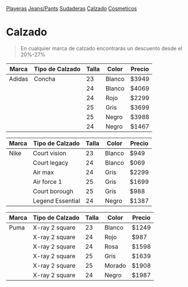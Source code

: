 [Playeras](./playeras.md)  [Jeans/Pants](./jeans.md)  [Sudaderas](./sudaderas.md)  [Calzado](./calzado.md) [Cosmeticos](./cosmeticos.md)
# Calzado

> En cualquier marca de calzado encontrarás un descuento desde el 20%-27%

| Marca | Tipo de Calzado | Talla |  Color | Precio | 
|-------|----------------|-------|--------|-------|
| Adidas | Concha | 23 | Blanco | $3949 | 
|      |  | 24 | Blanco | $4069 | 
|      |  | 24 | Rojo | $2299 | 
|      |  |25 | Gris | $3699 | 
|      |  | 25 | Negro | $3988 | 
|      |  | 24 | Negro | $1467 | 

| Marca | Tipo de Calzado | Talla |  Color | Precio | 
|-------|----------------|-------|--------|-------|
| Nike | Court vision | 23 | Blanco | $949 | 
|      | Court legacy | 24 | Blanco | $069 | 
|      | Air max | 24 | Gris | $2299 | 
|      | Air force 1 |25 | Gris | $1699 | 
|      | Court borough | 25 | Gris | $988 | 
|      | Legend Essential | 24 | Negro | $1387 | 

| Marca | Tipo de Calzado | Talla |  Color | Precio | 
|-------|----------------|-------|--------|-------|
| Puma | X-ray 2 square | 23 | Blanco | $1249 | 
|      | X-ray 2 square | 24 | Rojo | $987 | 
|      | X-ray 2 square | 24 | Rosa | $1598 | 
|      | X-ray 2 square | 25 | Gris | $1639 | 
|      | X-ray 2 square | 25 | Morado | $1908 | 
|      | X-ray 2 square | 24 | Negro | $1987 |
